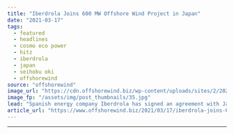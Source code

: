 ```yaml
---
title: "Iberdrola Joins 600 MW Offshore Wind Project in Japan"
date: "2021-03-17"
tags: 
  - featured
  - headlines
  - cosmo eco power
  - hitz
  - iberdrola
  - japan
  - seihoku oki
  - offshorewind
source: "offshorewind"
image_url: "https://cdn.offshorewind.biz/wp-content/uploads/sites/2/2021/03/17092008/Iberdrola-Joins-600-MW-Offshore-Wind-Project-in-Japan.jpg"
image_fp: "/assets/img/post_thumbnails/35.jpg"
lead: "Spanish energy company Iberdrola has signed an agreement with Japan&#8217;s Cosmo Eco Power and"
article_url: "https://www.offshorewind.biz/2021/03/17/iberdrola-joins-600-mw-offshore-wind-project-in-japan/"
---
```


---
